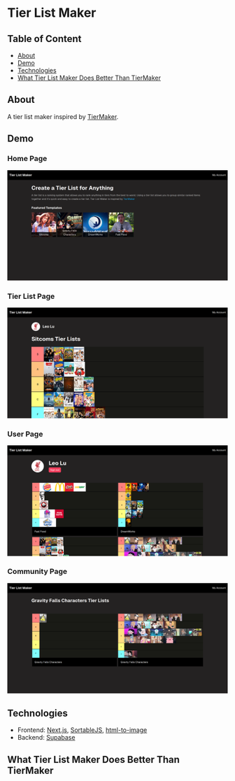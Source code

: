 # Tier List Maker

## Table of Content

-   [About](#about)
-   [Demo](#demo)
-   [Technologies](#technologies)
-   [What Tier List Maker Does Better Than TierMaker](#what-tier-list-maker-does-better-than-tiermaker)

## About

A tier list maker inspired by [TierMaker](https://tiermaker.com/).

## Demo

### Home Page

![demo](./demo/demo-home-page.png)

### Tier List Page

![demo](./demo/demo-tier-list-page.png)

### User Page

![demo](./demo/demo-user-page.png)

### Community Page

![demo](./demo/demo-community-page.png)

## Technologies

-   Frontend: [Next.js](https://nextjs.org/), [SortableJS](https://sortablejs.github.io/Sortable/), [html-to-image](https://www.npmjs.com/package/html-to-image)
-   Backend: [Supabase](https://supabase.com/)

## What Tier List Maker Does Better Than TierMaker
